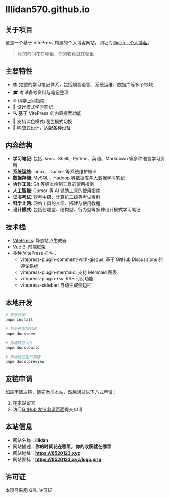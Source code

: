 # lllidan570.github.io

## 关于项目

这是一个基于 VitePress 构建的个人博客网站，网址为[lllidan - 个人博客](https://8520123.xyz)。

> 你的时间花在哪里，你的收获就在哪里

## 主要特性

- 📚 完整的学习笔记体系，包括编程语言、系统运维、数据库等多个领域
- 🎓 考试备考资料与笔记整理
- 🌐 科学上网指南
- 🧩 设计模式学习笔记
- 🔍 基于 VitePress 的内置搜索功能
- 🌙 支持深色模式/浅色模式切换
- 📱 响应式设计，适配各种设备

## 内容结构

- **学习笔记**: 包括 Java、Shell、Python、英语、Markdown 等多种语言学习资料
- **系统运维**: Linux、Docker 等系统维护知识
- **数据存储**: MySQL、Hadoop 等数据库与大数据学习笔记
- **协作工具**: Git 等版本控制工具的使用指南
- **人工智能**: Cursor 等 AI 辅助工具的使用指南
- **证书考试**: 软考中级、计算机二级等考试资料
- **科学上网**: 网络工具的介绍、搭建与使用教程
- **设计模式**: 包括创建型、结构型、行为型等多种设计模式学习笔记

## 技术栈

- [VitePress](https://vitepress.dev/): 静态站点生成器
- [Vue 3](https://vuejs.org/): 前端框架
- 多种 VitePress 插件：
  - vitepress-plugin-comment-with-giscus: 基于 GitHub Discussions 的评论系统
  - vitepress-plugin-mermaid: 支持 Mermaid 图表
  - vitepress-plugin-rss: RSS 订阅功能
  - vitepress-sidebar: 自动生成侧边栏

## 本地开发

```bash
# 安装依赖
pnpm install

# 启动开发服务器
pnpm docs:dev

# 构建静态文件
pnpm docs:build

# 本地预览生产构建
pnpm docs:preview
```

## 友链申请

如需申请友链，请先添加本站，然后通过以下方式申请：

1. 在本站留言
2. 访问[GitHub 友链申请页面](https://github.com/lllidan570/lllidan570.github.io/issues/1)提交申请

## 本站信息

- 网站名称：**lllidan**
- 网站描述：**你的时间花在哪里，你的收获就在哪里**
- 网站地址：**<https://8520123.xyz>**
- 网站图标：**<https://8520123.xyz/logo.png>**

## 许可证

本项目采用 GPL 许可证
